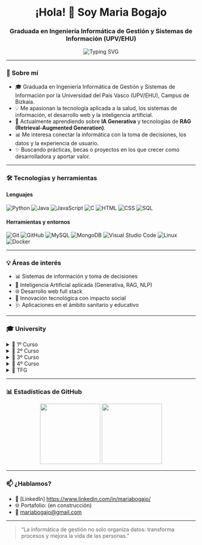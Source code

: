 <h1 align="center">¡Hola! 👋 Soy Maria Bogajo</h1>
<h3 align="center">Graduada en Ingeniería Informática de Gestión y Sistemas de Información (UPV/EHU)</h3>

<p align="center">
  <img src="https://readme-typing-svg.herokuapp.com?font=Fira+Code&size=18&duration=3000&pause=1000&center=true&vCenter=true&width=435&lines=💻+Desarrollo,+Datos+y+Gestión;📚+Siempre+aprendiendo+y+creando;🚀+En+búsqueda+de+retos+con+impacto" alt="Typing SVG" />
</p>

---

### 🌱 Sobre mí

- 🎓 Graduada en Ingeniería Informática de Gestión y Sistemas de Información por la Universidad del País Vasco (UPV/EHU), Campus de Bizkaia.
- 💡 Me apasionan la tecnología aplicada a la salud, los sistemas de información, el desarrollo web y la inteligencia artificial.
- 🧠 Actualmente aprendiendo sobre **IA Generativa** y tecnologías de **RAG (Retrieval-Augmented Generation)**.
- 📊 Me interesa conectar la informática con la toma de decisiones, los datos y la experiencia de usuario.
- ✨ Buscando prácticas, becas o proyectos en los que crecer como desarrolladora y aportar valor.

---

### 🛠️ Tecnologías y herramientas

#### Lenguajes
![Python](https://img.shields.io/badge/Python-3776AB?style=flat&logo=python&logoColor=white)
![Java](https://img.shields.io/badge/Java-ED8B00?style=flat&logo=java&logoColor=white)
![JavaScript](https://img.shields.io/badge/JavaScript-F7DF1E?style=flat&logo=javascript&logoColor=black)
![C](https://img.shields.io/badge/C-00599C?style=flat&logo=c&logoColor=white)
![HTML](https://img.shields.io/badge/HTML5-E34F26?style=flat&logo=html5&logoColor=white)
![CSS](https://img.shields.io/badge/CSS3-1572B6?style=flat&logo=css3&logoColor=white)
![SQL](https://img.shields.io/badge/SQL-003B57?style=flat&logo=postgresql&logoColor=white)

#### Herramientas y entornos
![Git](https://img.shields.io/badge/Git-F05032?style=flat&logo=git&logoColor=white)
![GitHub](https://img.shields.io/badge/GitHub-181717?style=flat&logo=github)
![MySQL](https://img.shields.io/badge/MySQL-4479A1?style=flat&logo=mysql&logoColor=white)
![MongoDB](https://img.shields.io/badge/MongoDB-47A248?style=flat&logo=mongodb&logoColor=white)
![Visual Studio Code](https://img.shields.io/badge/VS%20Code-007ACC?style=flat&logo=visualstudiocode&logoColor=white)
![Linux](https://img.shields.io/badge/Linux-FCC624?style=flat&logo=linux&logoColor=black)
![Docker](https://img.shields.io/badge/Docker-2496ED?style=flat&logo=docker&logoColor=white)

---

### 💡 Áreas de interés

- 📊 Sistemas de información y toma de decisiones
- 🤖 Inteligencia Artificial aplicada (Generativa, RAG, NLP)
- 🌐 Desarrollo web full stack
- 🧪 Innovación tecnológica con impacto social
- 🩺 Aplicaciones en el ámbito sanitario y educativo

---

### 🎓 University

<details>
<summary>📘 1º Curso</summary>

#### 🔹 Programación Básica en ADA  
🔗 [PB-ADA](https://github.com/MariaBogajo/PB-ADA) – Prácticas con algoritmos en lenguaje ADA.

#### 🔹 Programación Básica en Python  
🔗 [PB-Python](https://github.com/MariaBogajo/PB-Python) – Resolución de ejercicios introductorios en Python.

<!-- Añade más asignaturas aquí -->
</details>

<details>
<summary>📗 2º Curso</summary>

#### 🔹 Bases de Datos  
🔗 [BD-Proyecto](#) – Proyecto de modelado relacional y consultas SQL.

#### 🔹 Ingeniería del Software  
🔗 [IS-GestionAcademica](#) – Aplicación de escritorio con Java para gestionar alumnos.

<!-- Añade más asignaturas aquí -->
</details>

<details>
<summary>📙 3º Curso</summary>

<!-- Aquí puedes seguir añadiendo más -->

</details>

<details>
<summary>📕 4º Curso</summary>

#### 🔹 Asig

</details>

<details>
<summary>📜 TFG</summary>

#### 🔹 Asig

</details>

---

### 📊 Estadísticas de GitHub

<p align="center">
  <img src="https://github-readme-stats.vercel.app/api?username=MariaBogajo&show_icons=true&theme=radical" height="160em"/>
  <img src="https://github-readme-stats.vercel.app/api/top-langs/?username=MariaBogajo&layout=compact&theme=radical" height="160em"/>
</p>

---

### 📫 ¿Hablamos?

- 💼 [LinkedIn] https://www.linkedin.com/in/mariabogajo/
- 🌐 Portafolio: (en construcción)
- 📧 mariabogajo@gmail.com

---

> “La informática de gestión no solo organiza datos: transforma procesos y mejora la vida de las personas.”
